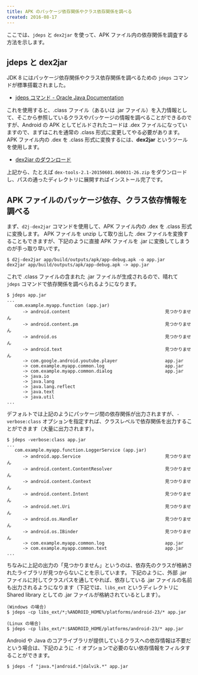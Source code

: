 ```yaml
---
title: APK のパッケージ依存関係やクラス依存関係を調べる
created: 2016-08-17
---
```


ここでは、`jdeps` と `dex2jar` を使って、APK ファイル内の依存関係を調査する方法を示します。

jdeps と dex2jar
----

JDK 8 にはパッケージ依存関係やクラス依存関係を調べるための `jdeps` コマンドが標準搭載されました。

- [jdeps コマンド - Oracle Java Documentation](https://docs.oracle.com/javase/jp/8/docs/technotes/tools/unix/jdeps.html)

これを使用すると、.class ファイル（あるいは .jar ファイル）を入力情報として、そこから参照しているクラスやパッケージの情報を調べることができるのですが、Android の APK としてビルドされたコードは .dex ファイルになっていますので、まずはこれを通常の .class 形式に変更してやる必要があります。
APK ファイル内の .dex を .class 形式に変換するには、**dex2jar** というツールを使用します。

- [dex2jar のダウンロード](https://github.com/pxb1988/dex2jar/releases)

上記から、たとえば `dex-tools-2.1-20150601.060031-26.zip` をダウンロードし、パスの通ったディレクトリに展開すればインストール完了です。


APK ファイルのパッケージ依存、クラス依存情報を調べる
----

まず、`d2j-dex2jar` コマンドを使用して、APK ファイル内の .dex を .class 形式に変換します。
APK ファイルを unzip して取り出した .dex ファイルを変換することもできますが、下記のように直接 APK ファイルを .jar に変換してしまうのが手っ取り早いです。

```
$ d2j-dex2jar app/build/outputs/apk/app-debug.apk -o app.jar
dex2jar app/build/outputs/apk/app-debug.apk -> app.jar
```

これで .class ファイルの含まれた .jar ファイルが生成されるので、晴れて `jdeps` コマンドで依存関係を調べられるようになります。

```
$ jdeps app.jar
...
   com.example.myapp.function (app.jar)
      -> android.content                                    見つかりません
      -> android.content.pm                                 見つかりません
      -> android.os                                         見つかりません
      -> android.text                                       見つかりません
      -> com.google.android.youtube.player                  app.jar
      -> com.example.myapp.common.log                       app.jar
      -> com.example.myapp.common.dialog                    app.jar
      -> java.io
      -> java.lang
      -> java.lang.reflect
      -> java.text
      -> java.util
...
```

デフォルトでは上記のようにパッケージ間の依存関係が出力されますが、`-verbose:class` オプションを指定すれば、クラスレベルで依存関係を出力することができます（大量に出力されます）。

```
$ jdeps -verbose:class app.jar
...
   com.example.myapp.function.LoggerService (app.jar)
      -> android.app.Service                                見つかりません
      -> android.content.ContentResolver                    見つかりません
      -> android.content.Context                            見つかりません
      -> android.content.Intent                             見つかりません
      -> android.net.Uri                                    見つかりません
      -> android.os.Handler                                 見つかりません
      -> android.os.IBinder                                 見つかりません
      -> com.example.myapp.common.log                       app.jar
      -> com.example.myapp.common.text                      app.jar
...
```

ちなみに上記の出力の「見つかりません」というのは、依存先のクラスが格納されたライブラリが見つからないことを示しています。
下記のように、外部 .jar ファイルに対してクラスパスを通してやれば、依存している .jar ファイルの名前も出力されるようになります（下記では、`libs_ext` というディレクトリに Shared library としての .jar ファイルが格納されているとします）。

```
(Windows の場合)
$ jdeps -cp libs_ext/*;%ANDROID_HOME%/platforms/android-23/* app.jar

(Linux の場合)
$ jdeps -cp libs_ext/*:$ANDROID_HOME/platforms/android-23/* app.jar
```

Android や Java のコアライブラリが提供しているクラスへの依存情報は不要だという場合は、下記のように `-f` オプションで必要のない依存情報をフィルタすることができます。

```
$ jdeps -f "java.*|android.*|dalvik.*" app.jar
```

